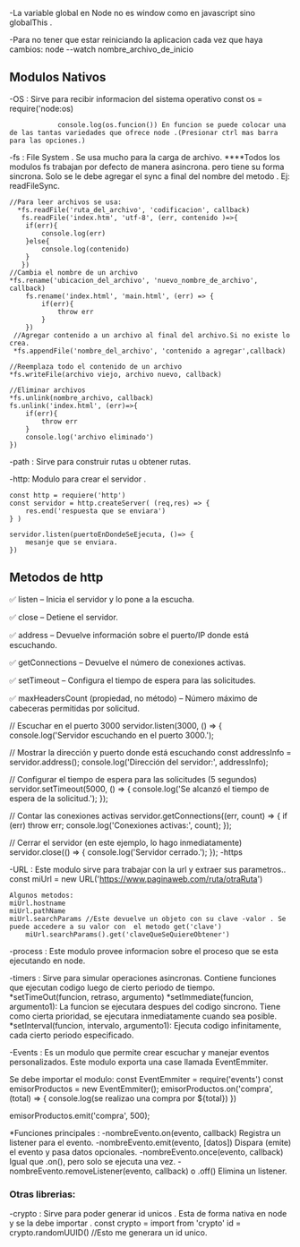 -La variable global en Node no es window como en javascript sino globalThis .

-Para no tener que estar reiniciando la aplicacion cada vez que haya cambios: node --watch nombre_archivo_de_inicio

## Modulos Nativos

-OS : Sirve para recibir informacion del sistema operativo
const os = require('node:os)

                console.log(os.funcion()) En funcion se puede colocar una de las tantas variedades que ofrece node .(Presionar ctrl mas barra para las opciones.)

-fs : File System . Se usa mucho para la carga de archivo.
****Todos los modulos fs trabajan por defecto de manera asincrona. pero tiene su forma sincrona. Solo se le debe agregar el sync a final del nombre del metodo . Ej: readFileSync. 


    //Para leer archivos se usa:
      *fs.readFile('ruta_del_archivo', 'codificacion', callback)
       fs.readFile('index.htm', 'utf-8', (err, contenido )=>{
        if(err){
            console.log(err)
        }else{
            console.log(contenido)
        }
       })
    //Cambia el nombre de un archivo
    *fs.rename('ubicacion_del_archivo', 'nuevo_nombre_de_archivo', callback)
        fs.rename('index.html', 'main.html', (err) => {
            if(err){
                throw err
            }
        })
     //Agregar contenido a un archivo al final del archivo.Si no existe lo crea.   
     *fs.appendFile('nombre_del_archivo', 'contenido a agregar',callback)   

    //Reemplaza todo el contenido de un archivo
    *fs.writeFile(archivo viejo, archivo nuevo, callback)

    //Eliminar archivos
    *fs.unlink(nombre_archivo, callback)
    fs.unlink('index.html', (err)=>{
        if(err){
            throw err
        }
        console.log('archivo eliminado')
    })



-path : Sirve para construir rutas u obtener rutas.

-http: Modulo para crear el servidor . 

    const http = requiere('http')
    const servidor = http.createServer( (req,res) => {
        res.end('respuesta que se enviara')
    } )

    servidor.listen(puertoEnDondeSeEjecuta, ()=> {
        mesanje que se enviara.
    })

## Metodos de http
✅ listen
– Inicia el servidor y lo pone a la escucha.

✅ close
– Detiene el servidor.

✅ address
– Devuelve información sobre el puerto/IP donde está escuchando.

✅ getConnections
– Devuelve el número de conexiones activas.

✅ setTimeout
– Configura el tiempo de espera para las solicitudes.

✅ maxHeadersCount (propiedad, no método)
– Número máximo de cabeceras permitidas por solicitud.

// Escuchar en el puerto 3000
servidor.listen(3000, () => {
  console.log('Servidor escuchando en el puerto 3000.');

  // Mostrar la dirección y puerto donde está escuchando
  const addressInfo = servidor.address();
  console.log('Dirección del servidor:', addressInfo);

  // Configurar el tiempo de espera para las solicitudes (5 segundos)
  servidor.setTimeout(5000, () => {
    console.log('Se alcanzó el tiempo de espera de la solicitud.');
  });

  // Contar las conexiones activas
  servidor.getConnections((err, count) => {
    if (err) throw err;
    console.log('Conexiones activas:', count);
  });

  // Cerrar el servidor (en este ejemplo, lo hago inmediatamente)
  servidor.close(() => {
    console.log('Servidor cerrado.');
  });
-https

-URL : Este modulo sirve para trabajar con la url y extraer sus parametros..
    const miUrl = new URL('https://www.paginaweb.com/ruta/otraRuta')

    Algunos metodos: 
    miUrl.hostname 
    miUrl.pathName
    miUrl.searchParams //Este devuelve un objeto con su clave -valor . Se puede accedere a su valor con  el metodo get('clave')
        miUrl.searchParams().get('claveQueSeQuiereObtener')

-process : Este modulo provee informacion sobre el proceso que se esta ejecutando en node.

-timers : Sirve para simular operaciones asincronas. Contiene funciones que ejecutan codigo luego de cierto periodo de tiempo.
*setTimeOut(funcion, retraso, argumento)
*setImmediate(funcion, argumento1): La funcion se ejecutara despues del codigo sincrono. Tiene como cierta prioridad, se ejecutara inmediatamente cuando sea posible.
\*setInterval(funcion, intervalo, argumento1): Ejecuta codigo infinitamente, cada cierto periodo especificado.

-Events : Es un modulo que permite crear escuchar y manejar eventos personalizados. Este modulo exporta una case llamada EventEmmiter.

Se debe importar el modulo: const EventEmmiter = require('events')
const emisorProductos = new EventEmmiter();
emisorProductos.on('compra', (total) => {
    console.log(se realizao una compra por ${total})
})

emisorProductos.emit('compra', 500);

*Funciones principales :
-nombreEvento.on(evento, callback)
    Registra un listener para el evento.
-nombreEvento.emit(evento, [datos])
    Dispara (emite) el evento y pasa datos opcionales.
-nombreEvento.once(evento, callback)
    Igual que .on(), pero solo se ejecuta una vez.
-nombreEvento.removeListener(evento, callback) o .off()
    Elimina un listener.


 ### Otras librerias: 

 -crypto : Sirve para poder generar id unicos . Esta de forma nativa en node y se la debe importar .
 const crypto = import from 'crypto'
 id = crypto.randomUUID()  //Esto me generara un id unico. 

 
 
    